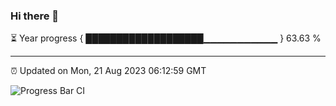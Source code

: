 ### Hi there 👋

⏳ Year progress { ███████████████████▁▁▁▁▁▁▁▁▁▁▁ } 63.63 %

---

⏰ Updated on Mon, 21 Aug 2023 06:12:59 GMT

![Progress Bar CI](https://github.com/liununu/liununu/workflows/Progress%20Bar%20CI/badge.svg)
